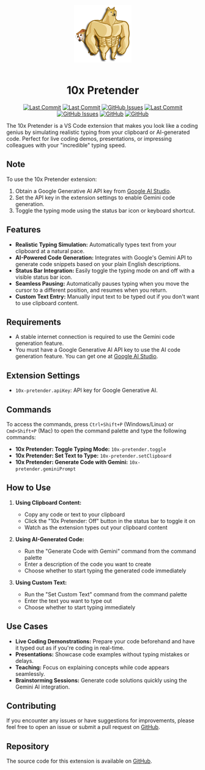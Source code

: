 <img src="https://github.com/abdbbdii/10x-Pretender/blob/main/media/icon.png?raw=true" height="150" style="display: block; margin: auto;" />
<br />
<h1 align="center">10x Pretender</h1>

<div align="center">

[![Last Commit](https://img.shields.io/github/repo-size/abdbbdii/10x-pretender?style=flat-square&label=Repo&color=4F98CA)](https://github.com/abdbbdii/10x-pretender/tree/main)
[![Last Commit](https://img.shields.io/github/license/abdbbdii/10x-pretender?style=flat-square&logo=GNU&label=License)](https://github.com/abdbbdii/10x-pretender/tree/main)
[![GitHub Issues](https://img.shields.io/github/issues/abdbbdii/10x-pretender.svg?style=flat-square&label=Issues&color=FF70A7)](https://github.com/abdbbdii/10x-pretender/issues)
[![Last Commit](https://img.shields.io/github/last-commit/abdbbdii/10x-pretender.svg?style=flat-square&label=Last%20Commit&color=A06EE1)](https://github.com/abdbbdii/10x-pretender/tree/main)
<br />
[![GitHub Issues](https://img.shields.io/visual-studio-marketplace/stars/abd-dev.10x-pretender?style=flat-square)](https://marketplace.visualstudio.com/items?itemName=abd-dev.10x-pretender)
[![GitHub](https://img.shields.io/visual-studio-marketplace/v/abd-dev.10x-pretender?style=flat-square)](https://marketplace.visualstudio.com/items?itemName=abd-dev.10x-pretender&ssr=false#version-history)
[![GitHub](https://img.shields.io/visual-studio-marketplace/d/abd-dev.10x-pretender?style=flat-square)](https://marketplace.visualstudio.com/items?itemName=abd-dev.10x-pretender&ssr=false#review-details)

</div>

The 10x Pretender is a VS Code extension that makes you look like a coding genius by simulating realistic typing from your clipboard or AI-generated code. Perfect for live coding demos, presentations, or impressing colleagues with your "incredible" typing speed.

## Note

To use the 10x Pretender extension:

1. Obtain a Google Generative AI API key from [Google AI Studio](https://aistudio.google.com/apikey).
2. Set the API key in the extension settings to enable Gemini code generation.
3. Toggle the typing mode using the status bar icon or keyboard shortcut.

## Features

- **Realistic Typing Simulation:** Automatically types text from your clipboard at a natural pace.
- **AI-Powered Code Generation:** Integrates with Google's Gemini API to generate code snippets based on your plain English descriptions.
- **Status Bar Integration:** Easily toggle the typing mode on and off with a visible status bar icon.
- **Seamless Pausing:** Automatically pauses typing when you move the cursor to a different position, and resumes when you return.
- **Custom Text Entry:** Manually input text to be typed out if you don't want to use clipboard content.

## Requirements

- A stable internet connection is required to use the Gemini code generation feature.
- You must have a Google Generative AI API key to use the AI code generation feature. You can get one at [Google AI Studio](https://aistudio.google.com/apikey).

## Extension Settings

- `10x-pretender.apiKey`: API key for Google Generative AI.

## Commands

To access the commands, press `Ctrl+Shift+P` (Windows/Linux) or `Cmd+Shift+P` (Mac) to open the command palette and type the following commands:

- **10x Pretender: Toggle Typing Mode:** `10x-pretender.toggle`
- **10x Pretender: Set Text to Type:** `10x-pretender.setClipboard`
- **10x Pretender: Generate Code with Gemini:** `10x-pretender.geminiPrompt`

## How to Use

1. **Using Clipboard Content:**
   - Copy any code or text to your clipboard
   - Click the "10x Pretender: Off" button in the status bar to toggle it on
   - Watch as the extension types out your clipboard content

2. **Using AI-Generated Code:**
   - Run the "Generate Code with Gemini" command from the command palette
   - Enter a description of the code you want to create
   - Choose whether to start typing the generated code immediately

3. **Using Custom Text:**
   - Run the "Set Custom Text" command from the command palette
   - Enter the text you want to type out
   - Choose whether to start typing immediately

## Use Cases

- **Live Coding Demonstrations:** Prepare your code beforehand and have it typed out as if you're coding in real-time.
- **Presentations:** Showcase code examples without typing mistakes or delays.
- **Teaching:** Focus on explaining concepts while code appears seamlessly.
- **Brainstorming Sessions:** Generate code solutions quickly using the Gemini AI integration.

## Contributing

If you encounter any issues or have suggestions for improvements, please feel free to open an issue or submit a pull request on [GitHub](https://github.com/abdbbdii/10x-pretender).

## Repository

The source code for this extension is available on [GitHub](https://github.com/abdbbdii/10x-pretender).